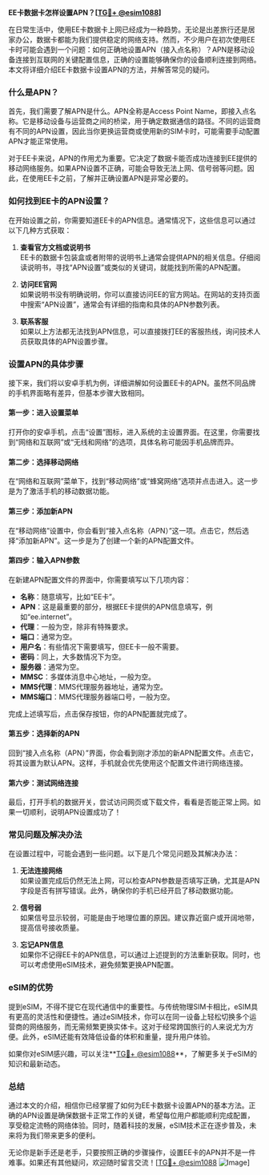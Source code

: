 **EE卡数据卡怎样设置APN？[[TG💪+ @esim1088](https://t.me/s/esim1088)]**

在日常生活中，使用EE卡数据卡上网已经成为一种趋势。无论是出差旅行还是居家办公，数据卡都能为我们提供稳定的网络支持。然而，不少用户在初次使用EE卡时可能会遇到一个问题：如何正确地设置APN（接入点名称）？APN是移动设备连接到互联网的关键配置信息，正确的设置能够确保你的设备顺利连接到网络。本文将详细介绍EE卡数据卡设置APN的方法，并解答常见的疑问。

### 什么是APN？

首先，我们需要了解APN是什么。APN全称是Access Point Name，即接入点名称。它是移动设备与运营商之间的桥梁，用于确定数据通信的路径。不同的运营商有不同的APN设置，因此当你更换运营商或使用新的SIM卡时，可能需要手动配置APN才能正常使用。

对于EE卡来说，APN的作用尤为重要。它决定了数据卡能否成功连接到EE提供的移动网络服务。如果APN设置不正确，可能会导致无法上网、信号弱等问题。因此，在使用EE卡之前，了解并正确设置APN是非常必要的。

### 如何找到EE卡的APN设置？

在开始设置之前，你需要知道EE卡的APN信息。通常情况下，这些信息可以通过以下几种方式获取：

1. **查看官方文档或说明书**  
   EE卡的数据卡包装盒或者附带的说明书上通常会提供APN的相关信息。仔细阅读说明书，寻找“APN设置”或类似的关键词，就能找到所需的APN配置。

2. **访问EE官网**  
   如果说明书没有明确说明，你可以直接访问EE的官方网站。在网站的支持页面中搜索“APN设置”，通常会有详细的指南和具体的APN参数列表。

3. **联系客服**  
   如果以上方法都无法找到APN信息，可以直接拨打EE的客服热线，询问技术人员获取具体的APN设置步骤。

### 设置APN的具体步骤

接下来，我们将以安卓手机为例，详细讲解如何设置EE卡的APN。虽然不同品牌的手机界面略有差异，但基本步骤大致相同。

#### 第一步：进入设置菜单

打开你的安卓手机，点击“设置”图标，进入系统的主设置界面。在这里，你需要找到“网络和互联网”或“无线和网络”的选项，具体名称可能因手机品牌而异。

#### 第二步：选择移动网络

在“网络和互联网”菜单下，找到“移动网络”或“蜂窝网络”选项并点击进入。这一步是为了激活手机的移动数据功能。

#### 第三步：添加新APN

在“移动网络”设置中，你会看到“接入点名称（APN）”这一项。点击它，然后选择“添加新APN”。这一步是为了创建一个新的APN配置文件。

#### 第四步：输入APN参数

在新建APN配置文件的界面中，你需要填写以下几项内容：

- **名称**：随意填写，比如“EE卡”。
- **APN**：这是最重要的部分，根据EE卡提供的APN信息填写，例如“ee.internet”。
- **代理**：一般为空，除非有特殊要求。
- **端口**：通常为空。
- **用户名**：有些情况下需要填写，但EE卡一般不需要。
- **密码**：同上，大多数情况下为空。
- **服务器**：通常为空。
- **MMSC**：多媒体消息中心地址，一般为空。
- **MMS代理**：MMS代理服务器地址，通常为空。
- **MMS端口**：MMS代理服务器端口号，一般为空。

完成上述填写后，点击保存按钮，你的APN配置就完成了。

#### 第五步：选择新的APN

回到“接入点名称（APN）”界面，你会看到刚才添加的新APN配置文件。点击它，将其设置为默认APN。这样，手机就会优先使用这个配置文件进行网络连接。

#### 第六步：测试网络连接

最后，打开手机的数据开关，尝试访问网页或下载文件，看看是否能正常上网。如果一切顺利，说明APN设置成功了！

### 常见问题及解决办法

在设置过程中，可能会遇到一些问题。以下是几个常见问题及其解决办法：

1. **无法连接网络**  
   如果设置完成后仍然无法上网，可以检查APN参数是否填写正确，尤其是APN字段是否有拼写错误。此外，确保你的手机已经开启了移动数据功能。

2. **信号弱**  
   如果信号显示较弱，可能是由于地理位置的原因。建议靠近窗户或开阔地带，提高信号接收质量。

3. **忘记APN信息**  
   如果你不记得EE卡的APN信息，可以通过上述提到的方法重新获取。同时，也可以考虑使用eSIM技术，避免频繁更换APN配置。

### eSIM的优势

提到eSIM，不得不提它在现代通信中的重要性。与传统物理SIM卡相比，eSIM具有更高的灵活性和便捷性。通过eSIM技术，你可以在同一设备上轻松切换多个运营商的网络服务，而无需频繁更换实体卡。这对于经常跨国旅行的人来说尤为方便。此外，eSIM还能有效降低设备的体积和重量，提升用户体验。

如果你对eSIM感兴趣，可以关注**[TG💪+ @esim1088](https://t.me/s/esim1088)**，了解更多关于eSIM的知识和最新动态。

### 总结

通过本文的介绍，相信你已经掌握了如何为EE卡数据卡设置APN的基本方法。正确的APN设置是确保数据卡正常工作的关键，希望每位用户都能顺利完成配置，享受稳定流畅的网络体验。同时，随着科技的发展，eSIM技术正在逐步普及，未来将为我们带来更多的便利。

无论你是新手还是老手，只要按照正确的步骤操作，设置EE卡的APN并不是一件难事。如果还有其他疑问，欢迎随时留言交流！[[TG💪+ @esim1088](https://t.me/s/esim1088) ![Image](https://i.postimg.cc/4NQfJmqS/Snipaste-2025-05-13-00-14-12.png)]
